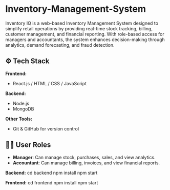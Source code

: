 # Inventory-Management-System
Inventory IQ is a web-based Inventory Management System designed to simplify retail operations by providing real-time stock tracking, billing, customer management, and financial reporting. With role-based access for managers and accountants, the system enhances decision-making through analytics, demand forecasting, and fraud detection. 



## ⚙️ Tech Stack

**Frontend:**
- React.js / HTML / CSS / JavaScript   

**Backend:**
- Node.js 
- MongoDB 

**Other Tools:**
- Git & GitHub for version control  

## 🧑‍💻 User Roles

- **Manager**: Can manage stock, purchases, sales, and view analytics.
- **Accountant**: Can manage billing, invoices, and view financial reports.


**Backend:**
cd backend
npm install
npm start


**Frontend:**
cd frontend
npm install
npm start
